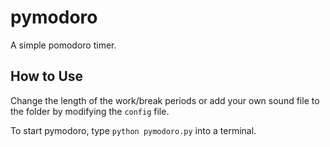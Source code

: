 # pymodoro
A simple pomodoro timer.

## How to Use
Change the length of the work/break periods or add your own sound file to the folder by modifying the `config` file.

To start pymodoro, type `python pymodoro.py` into a terminal.
